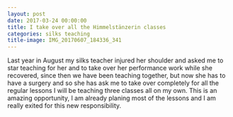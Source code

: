 ```yaml
---
layout: post
date: 2017-03-24 00:00:00
title: I take over all the Himmelstänzerin classes
categories: silks teaching
title-image: IMG_20170607_184336_341
---
```


Last year in August my silks teacher injured her shoulder and asked me to star
teaching for her and to take over her performance work while she recovered,
since then we have been teaching together, but now she has to have a surgery and
so she has ask me to take over completely for all the regular lessons I will be
teaching three classes all on my own. This is an amazing opportunity, I am
already planing most of the lessons and I am really exited for this new
responsibility.
